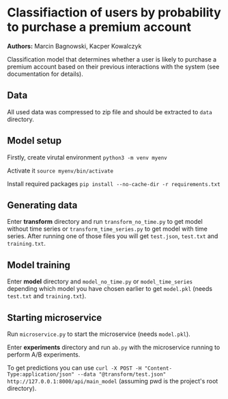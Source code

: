 # Classifiaction of users by probability to purchase a premium account

**Authors:** Marcin Bagnowski, Kacper Kowalczyk

Classification model that determines whether a user is likely to purchase a premium account based on their previous interactions with the system (see documentation for details). 

## Data
All used data was compressed to zip file and should be extracted to `data` directory.

## Model setup
Firstly, create virutal environment
`python3 -m venv myenv`

Activate it
`source myenv/bin/activate`

Install required packages
`pip install --no-cache-dir -r requirements.txt`

## Generating data
Enter **transform** directory and run `transform_no_time.py` to get model without time series or `transform_time_series.py` to get model with time series. After running one of those files you will get `test.json`, `test.txt` and `training.txt`.

## Model training
Enter **model** directory and `model_no_time.py` or `model_time_series` depending which model you have chosen earlier to get `model.pkl` (needs `test.txt` and `training.txt`).

## Starting microservice
Run `microservice.py` to start the microservice (needs `model.pkl`).

Enter **experiments** directory and run `ab.py` with the microservice running to perform A/B experiments.

To get predictions you can use `curl -X POST -H "Content-Type:application/json" --data "@transform/test.json" http://127.0.0.1:8000/api/main_model` (assuming pwd is the project's root directory).
